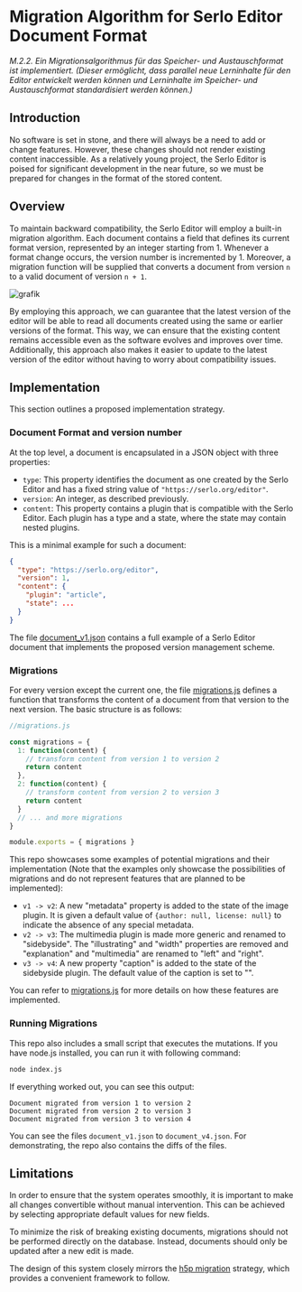# Migration Algorithm for Serlo Editor Document Format

*M.2.2. Ein Migrationsalgorithmus für das Speicher- und Austauschformat ist implementiert. (Dieser ermöglicht, dass parallel neue Lerninhalte für den Editor entwickelt werden können und Lerninhalte im Speicher- und Austauschformat standardisiert werden können.)*

## Introduction

No software is set in stone, and there will always be a need to add or change features. However, these changes should not render existing content inaccessible. As a relatively young project, the Serlo Editor is poised for significant development in the near future, so we must be prepared for changes in the format of the stored content.

## Overview

To maintain backward compatibility, the Serlo Editor will employ a built-in migration algorithm. Each document contains a field that defines its current format version, represented by an integer starting from 1. Whenever a format change occurs, the version number is incremented by 1. Moreover, a migration function will be supplied that converts a document from version `n` to a valid document of version `n + 1`.

![grafik](https://user-images.githubusercontent.com/13507950/217872727-9c725bb5-b45e-402e-b1de-63a1bff5b30f.png)

By employing this approach, we can guarantee that the latest version of the editor will be able to read all documents created using the same or earlier versions of the format. This way, we can ensure that the existing content remains accessible even as the software evolves and improves over time. Additionally, this approach also makes it easier to update to the latest version of the editor without having to worry about compatibility issues.

## Implementation

This section outlines a proposed implementation strategy.

### Document Format and version number

At the top level, a document is encapsulated in a JSON object with three properties:

- `type`: This property identifies the document as one created by the Serlo Editor and has a fixed string value of `"https://serlo.org/editor"`.
- `version`: An integer, as described previously.
- `content`: This property contains a plugin that is compatible with the Serlo Editor. Each plugin has a type and a state, where the state may contain nested plugins.

This is a minimal example for such a document:

```json
{
  "type": "https://serlo.org/editor",
  "version": 1,
  "content": {
    "plugin": "article",
    "state": ...
  }
}
```

The file [document_v1.json](https://github.com/serlo/lenabi-migration-algorithm/blob/49599f2d33d087200b9006b3d45e61d610b13e32/document_v1.json) contains a full example of a Serlo Editor document that implements the proposed version management scheme.


### Migrations

For every version except the current one, the file [migrations.js](https://github.com/serlo/lenabi-migration-algorithm/blob/main/migrations.js) defines a function that transforms the content of a document from that version to the next version. The basic structure is as follows:

```js
//migrations.js

const migrations = {
  1: function(content) {
    // transform content from version 1 to version 2
    return content
  },
  2: function(content) {
    // transform content from version 2 to version 3
    return content
  }
  // ... and more migrations
}

module.exports = { migrations }
```

This repo showcases some examples of potential migrations and their implementation (Note that the examples only showcase the possibilities of migrations and do not represent features that are planned to be implemented):

- `v1 -> v2`: A new "metadata" property is added to the state of the image plugin. It is given a default value of `{author: null, license: null}` to indicate the absence of any special metadata.
- `v2 -> v3`: The multimedia plugin is made more generic and renamed to "sidebyside". The "illustrating" and "width" properties are removed and "explanation" and "multimedia" are renamed to "left" and "right".
- `v3 -> v4`:  A new property "caption" is added to the state of the sidebyside plugin. The default value of the caption is set to "".

You can refer to [migrations.js](https://github.com/serlo/lenabi-migration-algorithm/blob/main/migrations.js) for more details on how these features are implemented.

### Running Migrations

This repo also includes a small script that executes the mutations. If you have node.js installed, you can run it with following command:

```sh
node index.js
```

If everything worked out, you can see this output:

```
Document migrated from version 1 to version 2
Document migrated from version 2 to version 3
Document migrated from version 3 to version 4
```

You can see the files `document_v1.json` to `document_v4.json`. For demonstrating, the repo also contains the diffs of the files.

## Limitations

In order to ensure that the system operates smoothly, it is important to make all changes convertible without manual intervention. This can be achieved by selecting appropriate default values for new fields.

To minimize the risk of breaking existing documents, migrations should not be performed directly on the database. Instead, documents should only be updated after a new edit is made.

The design of this system closely mirrors the [h5p migration](https://h5p.org/documentation/developers/content-upgrade) strategy, which provides a convenient framework to follow.
